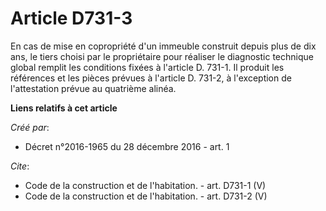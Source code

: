 # Article D731-3

En cas de mise en copropriété d'un immeuble construit depuis plus de dix ans, le tiers choisi par le propriétaire pour
réaliser le diagnostic technique global remplit les conditions fixées à l'article D. 731-1. Il produit les références et les
pièces prévues à l'article D. 731-2, à l'exception de l'attestation prévue au quatrième alinéa.

**Liens relatifs à cet article**

_Créé par_:

  - Décret n°2016-1965 du 28 décembre 2016 - art. 1

_Cite_:

  - Code de la construction et de l'habitation. - art. D731-1 (V)
  - Code de la construction et de l'habitation. - art. D731-2 (V)
